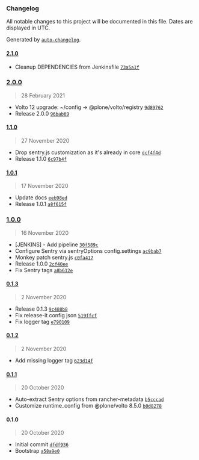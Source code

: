 ### Changelog

All notable changes to this project will be documented in this file. Dates are displayed in UTC.

Generated by [`auto-changelog`](https://github.com/CookPete/auto-changelog).

#### [2.1.0](https://github.com/eea/volto-sentry-rancher-config/compare/2.0.0...2.1.0)

- Cleanup DEPENDENCIES from Jenkinsfile [`73a5a1f`](https://github.com/eea/volto-sentry-rancher-config/commit/73a5a1fcc202f48f29db4d2027571a19cb79548b)

### [2.0.0](https://github.com/eea/volto-sentry-rancher-config/compare/1.1.0...2.0.0)

> 28 February 2021

- Volto 12 upgrade: ~/config -&gt; @plone/volto/registry [`9d89762`](https://github.com/eea/volto-sentry-rancher-config/commit/9d89762241115c506969bfd3f3220ccb533a018f)
- Release 2.0.0 [`96bab69`](https://github.com/eea/volto-sentry-rancher-config/commit/96bab6918bec1ee32d2664112d353a232666d214)

#### [1.1.0](https://github.com/eea/volto-sentry-rancher-config/compare/1.0.1...1.1.0)

> 27 November 2020

- Drop sentry.js customization as it's already in core [`dcf4f4d`](https://github.com/eea/volto-sentry-rancher-config/commit/dcf4f4db517ce8ad4e6bb4731d78325e23a8a5e5)
- Release 1.1.0 [`6c97b4f`](https://github.com/eea/volto-sentry-rancher-config/commit/6c97b4f8516ead61c9e3e8f07f19112d61b1dc97)

#### [1.0.1](https://github.com/eea/volto-sentry-rancher-config/compare/1.0.0...1.0.1)

> 17 November 2020

- Update docs [`eeb98ed`](https://github.com/eea/volto-sentry-rancher-config/commit/eeb98ed315e0ca78c54c0a77db5ef559f0bc07f2)
- Release 1.0.1 [`a8f615f`](https://github.com/eea/volto-sentry-rancher-config/commit/a8f615f98276ee9c4210b63cb7c5e7adc714384f)

### [1.0.0](https://github.com/eea/volto-sentry-rancher-config/compare/0.1.3...1.0.0)

> 16 November 2020

- [JENKINS] - Add pipeline [`30f589c`](https://github.com/eea/volto-sentry-rancher-config/commit/30f589ccfb9ea1f2e0094e29fb59a341a4040bef)
- Configure Sentry via sentryOptions config.settings [`ac9bab7`](https://github.com/eea/volto-sentry-rancher-config/commit/ac9bab781a4a1d48049abe9dd8dfe019e470ca52)
- Monkey patch sentry.js [`c0fa417`](https://github.com/eea/volto-sentry-rancher-config/commit/c0fa4177869ed8d287fbb759bf79b83e8cb99227)
- Release 1.0.0 [`2cf40ee`](https://github.com/eea/volto-sentry-rancher-config/commit/2cf40eebdbd92c36b78cd262019624d495aa6c11)
- Fix Sentry tags [`a8b612e`](https://github.com/eea/volto-sentry-rancher-config/commit/a8b612ee2723de70961b60278b9aa25b1690da60)

#### [0.1.3](https://github.com/eea/volto-sentry-rancher-config/compare/0.1.2...0.1.3)

> 2 November 2020

- Release 0.1.3 [`9c488b8`](https://github.com/eea/volto-sentry-rancher-config/commit/9c488b8d7983e2e34735c68bdb548c1a96d05fd1)
- Fix release-it config json [`519ffcf`](https://github.com/eea/volto-sentry-rancher-config/commit/519ffcf94d9a1ea7afe65479ce9d76caf1b3c009)
- Fix logger tag [`e790109`](https://github.com/eea/volto-sentry-rancher-config/commit/e79010900e57729ad3a0d9b69b5174ce1bc811ad)

#### [0.1.2](https://github.com/eea/volto-sentry-rancher-config/compare/0.1.1...0.1.2)

> 2 November 2020

- Add missing logger tag [`623d14f`](https://github.com/eea/volto-sentry-rancher-config/commit/623d14f6b56e927eb24572d9fc8d387ff1a1c0cd)

#### [0.1.1](https://github.com/eea/volto-sentry-rancher-config/compare/0.1.0...0.1.1)

> 20 October 2020

- Auto-extract Sentry options from rancher-metadata [`b5cccad`](https://github.com/eea/volto-sentry-rancher-config/commit/b5cccadab70e1cb4d909c0290953819d2d956c3a)
- Customize runtime_config from @plone/volto 8.5.0 [`b0d8278`](https://github.com/eea/volto-sentry-rancher-config/commit/b0d82781d5904a591fb168e3a5be6a4fdd786421)

#### 0.1.0

> 20 October 2020

- Initial commit [`dfdf936`](https://github.com/eea/volto-sentry-rancher-config/commit/dfdf93693a0a48775d614e7e470448b0705c6192)
- Bootstrap [`a58a9e0`](https://github.com/eea/volto-sentry-rancher-config/commit/a58a9e00fbdfaf0d4400f369cf4c6dcd6940d854)
